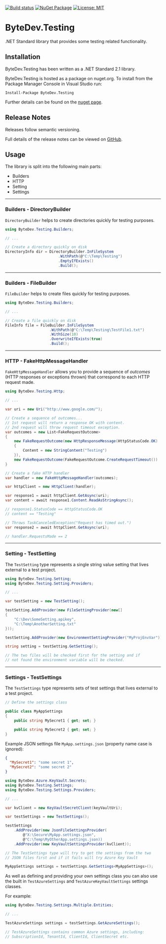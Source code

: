 [![Build status](https://ci.appveyor.com/api/projects/status/github/bytedev/ByteDev.Testing?branch=master&svg=true)](https://ci.appveyor.com/project/bytedev/ByteDev-Testing/branch/master)
[![NuGet Package](https://img.shields.io/nuget/v/ByteDev.Testing.svg)](https://www.nuget.org/packages/ByteDev.Testing)
[![License: MIT](https://img.shields.io/badge/License-MIT-green.svg)](https://github.com/ByteDev/ByteDev.Testing/blob/master/LICENSE)

# ByteDev.Testing

.NET Standard library that provides some testing related functionality.

## Installation

ByteDev.Testing has been written as a .NET Standard 2.1 library.

ByteDev.Testing is hosted as a package on nuget.org.  To install from the Package Manager Console in Visual Studio run:

`Install-Package ByteDev.Testing`

Further details can be found on the [nuget page](https://www.nuget.org/packages/ByteDev.Testing/).

## Release Notes

Releases follow semantic versioning.

Full details of the release notes can be viewed on [GitHub](https://github.com/ByteDev/ByteDev.Testing/blob/master/docs/RELEASE-NOTES.md).

## Usage

The library is split into the following main parts:
- Builders
- HTTP
- Setting
- Settings

---

### Builders - DirectoryBuilder

`DirectoryBuilder` helps to create directories quickly for testing purposes.

```csharp
using ByteDev.Testing.Builders;

// ...

// Create a directory quickly on disk
DirectoryInfo dir = DirectoryBuilder.InFileSystem
                        .WithPath(@"C:\Temp\Testing")
                        .EmptyIfExists()
                        .Build();
```

---

### Builders - FileBuilder

`FileBuilder` helps to create files quickly for testing purposes.

```csharp
using ByteDev.Testing.Builders;

// ...

// Create a file quickly on disk
FileInfo file = FileBuilder.InFileSystem
                    .WithPath(@"C:\Temp\Testing\TestFile1.txt")
                    .WithSize(10)
                    .OverwriteIfExists(true)
                    .Build();
```

---

### HTTP - FakeHttpMessageHandler

`FakeHttpMessageHandler` allows you to provide a sequence of *outcomes* (HTTP responses or exceptions thrown) that correspond to each HTTP request made.

```csharp
using ByteDev.Testing.Http;

// ...

var uri = new Uri("http://www.google.com/");

// Create a sequence of outcomes...
// 1st request will return a response OK with content.
// 2nd request will throw request timeout exception.
var outcomes = new List<FakeRequestOutcome>
{
    new FakeRequestOutcome(new HttpResponseMessage(HttpStatusCode.OK)
    {
        Content = new StringContent("Testing")
    }),
    new FakeRequestOutcome(FakeRequestOutcome.CreateRequestTimeout())
}

// Create a fake HTTP handler
var handler = new FakeHttpMessageHandler(outcomes);

var httpClient = new HttpClient(handler);

var response1 = await httpClient.GetAsync(uri);
var content = await response1.Content.ReadAsStringAsync();

// response1.StatusCode == HttpStatusCode.OK
// content == "Testing"

// Throws TaskCanceledException("Request has timed out.")
var response2 = await httpClient.GetAsync(uri);

// handler.RequestsMade == 2
```

---

### Setting - TestSetting

The `TestSetting` type represents a single string value setting that lives external to a test project.

```csharp
using ByteDev.Testing.Setting;
using ByteDev.Testing.Setting.Providers;

// ...

var testSetting = new TestSetting();

testSetting.AddProvider(new FileSettingProvider(new[]
{
    "C:\Dev\SomeSetting.apikey",
    "C:\Temp\AnotherSetting.txt"
}));

testSetting.AddProvider(new EnvironmentSettingProvider("MyProjEnvVar"));

string setting = testSetting.GetSetting();

// The two files will be checked first for the setting and if 
// not found the environment variable will be checked.
```

---

### Settings - TestSettings

The `TestSettings` type represents sets of test settings that lives external to a test project.

```csharp
// Define the settings class

public class MyAppSettings
{
    public string MySecret1 { get; set; }

    public string MySecret2 { get; set; }
}
```

Example JSON settings file `MyApp.settings.json` (property name case is ignored):

```json
{
  "MySecret1": "some secret 1",
  "MySecret2": "some secret 2"
}
```

```csharp
using ByteDev.Azure.KeyVault.Secrets;
using ByteDev.Testing.Settings;
using ByteDev.Testing.Settings.Providers;

// ...

var kvClient = new KeyVaultSecretClient(keyVaultUri);

var testSettings = new TestSettings();

testSettings
    .AddProvider(new JsonFileSettingsProvider(
        @"X:\Secure\MyApp.settings.json",
        @"C:\Temp\MyOtherApp.settings.json))
    .AddProvider(new KeyVaultSettingsProvider(kvClient));

// The TestSettings type will try to get the settings from the two 
// JSON files first and if it fails will try Azure Key Vault

MyAppSettings settings = testSettings.GetSettings<MyAppSettings>();
```

As well as defining and providing your own settings class you can also use the built in `TestAzureSettings` and `TestAzureKeyVaultSettings` settings classes. 

For example:

```csharp
using ByteDev.Testing.Settings.Multiple.Entities;

// ...

TestAzureSettings settings = testSettings.GetAzureSettings();

// TestAzureSettings contains common Azure settings, including:
// SubscriptionId, TenantId, ClientId, ClientSecret etc.
```



